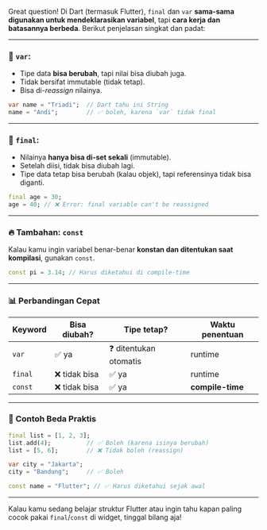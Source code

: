 Great question! Di Dart (termasuk Flutter), `final` dan `var` **sama-sama digunakan untuk mendeklarasikan variabel**, tapi **cara kerja dan batasannya berbeda**. Berikut penjelasan singkat dan padat:

---

### 🔹 `var`:  
- Tipe data **bisa berubah**, tapi nilai bisa diubah juga.
- Tidak bersifat immutable (tidak tetap).
- Bisa di-*reassign* nilainya.

```dart
var name = "Triadi";  // Dart tahu ini String
name = "Andi";        // ✅ boleh, karena `var` tidak final
```

---

### 🔹 `final`:  
- Nilainya **hanya bisa di-set sekali** (immutable).
- Setelah diisi, tidak bisa diubah lagi.
- Tipe data tetap bisa berubah (kalau objek), tapi referensinya tidak bisa diganti.

```dart
final age = 30;
age = 40; // ❌ Error: final variable can't be reassigned
```

---

### 🔥 Tambahan: `const`  
Kalau kamu ingin variabel benar-benar **konstan dan ditentukan saat kompilasi**, gunakan `const`.

```dart
const pi = 3.14; // Harus diketahui di compile-time
```

---

### 📊 Perbandingan Cepat

| Keyword | Bisa diubah? | Tipe tetap? | Waktu penentuan |
|--------|--------------|-------------|-----------------|
| `var`  | ✅ ya         | ❓ ditentukan otomatis | runtime |
| `final`| ❌ tidak bisa | ✅ ya        | runtime |
| `const`| ❌ tidak bisa | ✅ ya        | **compile-time** |

---

### 🧠 Contoh Beda Praktis

```dart
final list = [1, 2, 3];
list.add(4);          // ✅ Boleh (karena isinya berubah)
list = [5, 6];        // ❌ Tidak boleh (reassign)

var city = "Jakarta";
city = "Bandung";     // ✅ Boleh

const name = "Flutter"; // ✅ Harus diketahui sejak awal
```

---

Kalau kamu sedang belajar struktur Flutter atau ingin tahu kapan paling cocok pakai `final`/`const` di widget, tinggal bilang aja!
